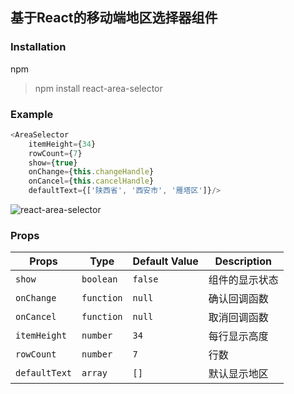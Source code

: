 ## 基于React的移动端地区选择器组件

### Installation

npm 
> npm install react-area-selector


### Example

```js
<AreaSelector
    itemHeight={34}
    rowCount={7}
    show={true}
    onChange={this.changeHandle}
    onCancel={this.cancelHandle}
    defaultText={['陕西省', '西安市', '雁塔区']}/>

```

![react-area-selector](https://github.com/mmmaming/react-area-selector-mobile/blob/master/image/area.png?raw=true)


### Props

Props            | Type            | Default Value                   | Description                                                 
---------------- | --------------- | ------------------------------- | -----------                                                 
`show`           | `boolean`       | `false`                         | 组件的显示状态                                                 
`onChange`       | `function`      | `null`                          | 确认回调函数
`onCancel`       | `function`      | `null`                          | 取消回调函数                                                            
`itemHeight`     | `number`        | `34`                            | 每行显示高度                                                            
`rowCount`       | `number`        | `7`                             | 行数                                                            
`defaultText`    | `array`         | `[]`                            | 默认显示地区                                                         